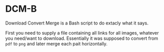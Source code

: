 # DCM-B
Download Convert Merge is a Bash script to do extacly what it says. 

First you need to supply a file containing all links for all images, whatever you need/want to download.
Essentially it was supposed to convert from `pdf` to `png` and later merge each pait horizontally.

